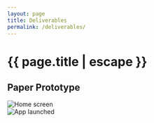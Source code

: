 ```yaml
---
layout: page
title: Deliverables
permalink: /deliverables/
---
```


<script>
    $(document).ready(function(){
      $('.slider').bxSlider({
      	mode: 'fade',
    	captions: true,
    	slideWidth: 600
      });
    });
</script>	


<h1 class="page-title">{{ page.title | escape }}</h1>

## Paper Prototype

<div class="center">          
	<div class="slider">                  
		<div>
			<img src="../images/prototyping/BookScanCenter_1.png" title="Home screen" alt="Home screen">         
		</div>         
		<div>             
			<img src="../images/prototyping/BookScanCenter_2.png" title="Application Launched" alt="App launched">         
		</div>     
	</div>
</div>
